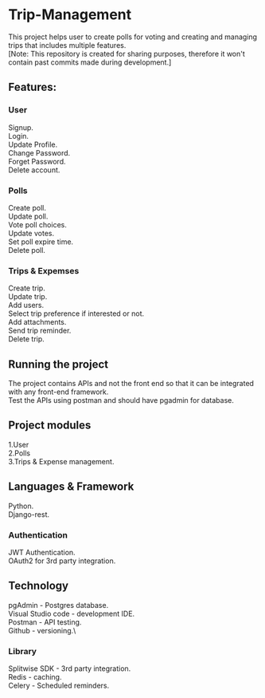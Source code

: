 # Trip-Management
This project helps user to create polls for voting and creating and managing trips that includes multiple features.\
[Note: This repository is created for sharing purposes, therefore it won't contain past commits made during development.]
## Features:
### User
Signup.\
Login.\
Update Profile.\
Change Password.\
Forget Password.\
Delete account.
### Polls
Create poll.\
Update poll.\
Vote poll choices.\
Update votes.\
Set poll expire time.\
Delete poll.
### Trips & Expemses
Create trip.\
Update trip.\
Add users.\
Select trip preference if interested or not.\
Add attachments.\
Send trip reminder.\
Delete trip.


## Running the project

The project contains APIs and not the front end so that it can be integrated with any front-end framework.\
Test the APIs using postman and should have pgadmin for database.
## Project modules
1.User\
2.Polls\
3.Trips & Expense management.
## Languages & Framework

Python.\
Django-rest.
### Authentication
JWT Authentication.\
OAuth2 for 3rd party integration.
## Technology

pgAdmin - Postgres database.\
Visual Studio code - development IDE.\
Postman - API testing.\
Github - versioning.\
### Library
Splitwise SDK - 3rd party integration.\
Redis - caching.\
Celery - Scheduled reminders.
